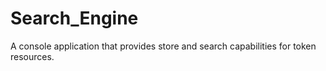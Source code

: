 # Search_Engine
A console application that provides store and search capabilities for token resources.
